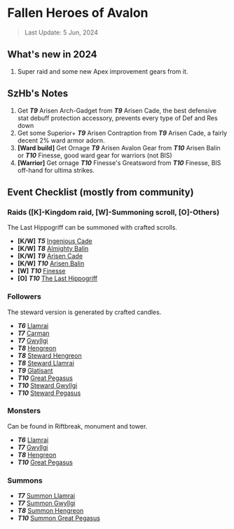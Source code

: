 # Fallen Heroes of Avalon

> Last Update: 5 Jun, 2024

## What's new in 2024

1. Super raid and some new Apex improvement gears from it.

## SzHb's Notes
1. Get ***T9*** Arisen Arch-Gadget from ***T9*** Arisen Cade, the best defensive stat debuff protection accessory, prevents every type of Def and Res down
2. Get some Superior+ ***T9*** Arisen Contraption from ***T9*** Arisen Cade, a fairly decent 2% ward armor adorn.
3. **[Ward build]** Get Ornage ***T9*** Arisen Avalon Gear from ***T10*** Arisen Balin or ***T10*** Finesse, good ward gear for warriors (not BIS)
4. **[Warrior]** Get ornage ***T10*** Finesse's Greatsword from ***T10*** Finesse, BIS off-hand for ultima strikes.

## Event Checklist (mostly from community)

### Raids ([K]-Kingdom raid, [W]-Summoning scroll, [O]-Others)

The Last Hippogriff can be summoned with crafted scrolls.

- **[K/W]** ***T5*** [Ingenious Cade](https://playorna.com/codex/raids/ingenious-cade/)
- **[K/W]** ***T8*** [Almighty Balin](https://playorna.com/codex/raids/almighty-balin/)
- **[K/W]** ***T9*** [Arisen Cade](https://playorna.com/codex/raids/arisen-cade/)
- **[K/W]** ***T10*** [Arisen Balin](https://playorna.com/codex/raids/arisen-balin/)
- **[W]** ***T10*** [Finesse](https://playorna.com/codex/raids/finesse/)
- **[O]** ***T10*** [The Last Hippogriff](https://playorna.com/codex/raids/the-last-hippogriff/)

### Followers

The steward version is generated by crafted candles.

- ***T6*** [Llamrai](https://playorna.com/codex/followers/llamrai/)
- ***T7*** [Carman](https://playorna.com/codex/followers/carman/)
- ***T7*** [Gwyllgi](https://playorna.com/codex/followers/gwyllgi/)
- ***T8*** [Hengreon](https://playorna.com/codex/followers/hengreon/)
- ***T8*** [Steward Hengreon](https://playorna.com/codex/followers/steward-hengreon/)
- ***T8*** [Steward Llamrai](https://playorna.com/codex/followers/steward-llamrai/)
- ***T9*** [Glatisant](https://playorna.com/codex/followers/glatisant/)
- ***T10*** [Great Pegasus](https://playorna.com/codex/followers/great-pegasus/)
- ***T10*** [Steward Gwyllgi](https://playorna.com/codex/followers/steward-gwyllgi/)
- ***T10*** [Steward Pegasus](https://playorna.com/codex/followers/steward-pegasus/)

### Monsters

Can be found in Riftbreak, monument and tower.

- ***T6*** [Llamrai](https://playorna.com/codex/monsters/llamrai/)
- ***T7*** [Gwyllgi](https://playorna.com/codex/monsters/gwyllgi/)
- ***T8*** [Hengreon](https://playorna.com/codex/monsters/hengreon/)
- ***T10*** [Great Pegasus](https://playorna.com/codex/monsters/great-pegasus/)

### Summons

- ***T7*** [Summon Llamrai](https://playorna.com/codex/monsters/llamrai/)
- ***T7*** [Summon Gwyllgi](https://playorna.com/codex/monsters/gwyllgi/)
- ***T8*** [Summon Hengreon](https://playorna.com/codex/monsters/hengreon/)
- ***T10*** [Summon Great Pegasus](https://playorna.com/codex/monsters/great-pegasus/)